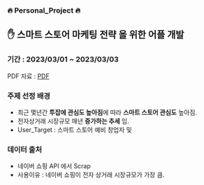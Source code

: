 ### :fire: Personal_Project :fire:

## :hand: 스마트 스토어 마케팅 전략 을 위한 어플 개발
### 기간 : 2023/03/01 ~ 2023/03/03
PDF 자료 : [PDF](https://github.com/Kwanghyun97/YSedu_personal_Project/blob/main/%ED%82%A4%EC%9B%8C%EB%93%9C%20%ED%8A%B8%EB%9E%9C%EB%93%9C%20%ED%8C%8C%EC%95%85%EC%9D%84%20%EC%9C%84%ED%95%9C%20API%20%EB%A7%8C%EB%93%A4%EA%B8%B0%20(1).pdf)

### 주제 선정 배경
- 최근 몇년간 **투잡에 관심도 높아짐**에 따라 **스마트 스토어 관심도** 높아짐. 
- 전자상거래 시장규모 매년 **증가하는 추세** 임.
- User_Target : 스마트 스토어 예비 창업자 및 

### 데이터 출처
- 네이버 쇼핑 API 에서 Scrap
- 사용이유 : 네이버 쇼핑이 전자 상거래 시장규모가 가장 큼.


